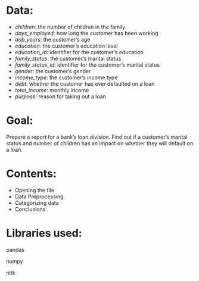 # Data: 
- *children*: the number of children in the family
- *days_employed*: how long the customer has been working
- *dob_years*: the customer’s age
- *education*: the customer’s education level
- *education_id*: identifier for the customer’s education
- *family_status*: the customer’s marital status
- *family_status_id*: identifier for the customer’s marital status
- *gender*: the customer’s gender
- *income_type*: the customer’s income type
- *debt*: whether the customer has ever defaulted on a loan
- *total_income*: monthly income
- *purpose*: reason for taking out a loan

# Goal:
Prepare a report for a bank’s loan division. Find out if a customer’s marital status and number of children has an impact on whether they will default on a loan. 

# Contents:
- Opening the file
- Data Preprocessing
- Categorizing data
- Conclusions

# Libraries used:
pandas

numpy

nltk
